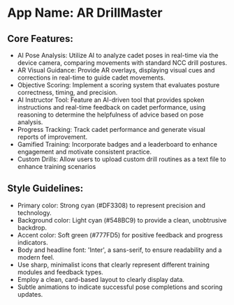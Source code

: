 # **App Name**: AR DrillMaster

## Core Features:

- AI Pose Analysis: Utilize AI to analyze cadet poses in real-time via the device camera, comparing movements with standard NCC drill postures.
- AR Visual Guidance: Provide AR overlays, displaying visual cues and corrections in real-time to guide cadet movements.
- Objective Scoring: Implement a scoring system that evaluates posture correctness, timing, and precision.
- AI Instructor Tool: Feature an AI-driven tool that provides spoken instructions and real-time feedback on cadet performance, using reasoning to determine the helpfulness of advice based on pose analysis.
- Progress Tracking: Track cadet performance and generate visual reports of improvement.
- Gamified Training: Incorporate badges and a leaderboard to enhance engagement and motivate consistent practice.
- Custom Drills: Allow users to upload custom drill routines as a text file to enhance training scenarios

## Style Guidelines:

- Primary color: Strong cyan (#DF3308) to represent precision and technology.
- Background color: Light cyan (#548BC9) to provide a clean, unobtrusive backdrop.
- Accent color: Soft green (#777FD5) for positive feedback and progress indicators.
- Body and headline font: 'Inter', a sans-serif, to ensure readability and a modern feel.
- Use sharp, minimalist icons that clearly represent different training modules and feedback types.
- Employ a clean, card-based layout to clearly display data.
- Subtle animations to indicate successful pose completions and scoring updates.